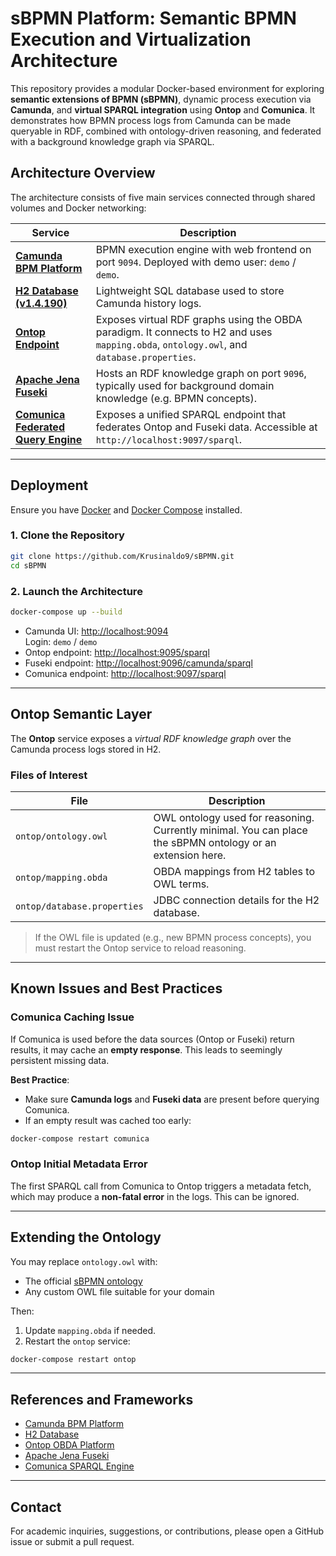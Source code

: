 # sBPMN Platform: Semantic BPMN Execution and Virtualization Architecture

This repository provides a modular Docker-based environment for exploring **semantic extensions of BPMN (sBPMN)**, dynamic process execution via **Camunda**, and **virtual SPARQL integration** using **Ontop** and **Comunica**. It demonstrates how BPMN process logs from Camunda can be made queryable in RDF, combined with ontology-driven reasoning, and federated with a background knowledge graph via SPARQL.

## Architecture Overview

The architecture consists of five main services connected through shared volumes and Docker networking:

| Service   | Description |
|-----------|-------------|
| **[Camunda BPM Platform](https://camunda.com/platform/legacy/bpm/)** | BPMN execution engine with web frontend on port `9094`. Deployed with demo user: `demo` / `demo`. |
| **[H2 Database (v1.4.190)](https://www.h2database.com/html/main.html)** | Lightweight SQL database used to store Camunda history logs. |
| **[Ontop Endpoint](https://ontop-vkg.org/)** | Exposes virtual RDF graphs using the OBDA paradigm. It connects to H2 and uses `mapping.obda`, `ontology.owl`, and `database.properties`. |
| **[Apache Jena Fuseki](https://jena.apache.org/documentation/fuseki2/)** | Hosts an RDF knowledge graph on port `9096`, typically used for background domain knowledge (e.g. BPMN concepts). |
| **[Comunica Federated Query Engine](https://comunica.dev/)** | Exposes a unified SPARQL endpoint that federates Ontop and Fuseki data. Accessible at `http://localhost:9097/sparql`. |

---

## Deployment

Ensure you have [Docker](https://www.docker.com/) and [Docker Compose](https://docs.docker.com/compose/) installed.

### 1. Clone the Repository

```bash
git clone https://github.com/Krusinaldo9/sBPMN.git
cd sBPMN
```

### 2. Launch the Architecture

```bash
docker-compose up --build
```

- Camunda UI: [http://localhost:9094](http://localhost:9094)  
  Login: `demo` / `demo`
- Ontop endpoint: [http://localhost:9095/sparql](http://localhost:9095/sparql)
- Fuseki endpoint: [http://localhost:9096/camunda/sparql](http://localhost:9096/camunda/sparql)
- Comunica endpoint: [http://localhost:9097/sparql](http://localhost:9097/sparql)

---

## Ontop Semantic Layer

The **Ontop** service exposes a *virtual RDF knowledge graph* over the Camunda process logs stored in H2.

### Files of Interest

| File | Description |
|------|-------------|
| `ontop/ontology.owl` | OWL ontology used for reasoning. Currently minimal. You can place the sBPMN ontology or an extension here. |
| `ontop/mapping.obda` | OBDA mappings from H2 tables to OWL terms. |
| `ontop/database.properties` | JDBC connection details for the H2 database. |

> If the OWL file is updated (e.g., new BPMN process concepts), you must restart the Ontop service to reload reasoning.

---

## Known Issues and Best Practices

### Comunica Caching Issue

If Comunica is used before the data sources (Ontop or Fuseki) return results, it may cache an **empty response**. This leads to seemingly persistent missing data.

**Best Practice**:
- Make sure **Camunda logs** and **Fuseki data** are present before querying Comunica.
- If an empty result was cached too early:

```bash
docker-compose restart comunica
```

### Ontop Initial Metadata Error

The first SPARQL call from Comunica to Ontop triggers a metadata fetch, which may produce a **non-fatal error** in the logs. This can be ignored.

---

## Extending the Ontology

You may replace `ontology.owl` with:

- The official [sBPMN ontology](https://github.com/bptlab/sbpmn-ontology)
- Any custom OWL file suitable for your domain

Then:
1. Update `mapping.obda` if needed.
2. Restart the `ontop` service:

```bash
docker-compose restart ontop
```

---

## References and Frameworks

- [Camunda BPM Platform](https://camunda.com/de/platform-7/)
- [H2 Database](https://www.h2database.com/)
- [Ontop OBDA Platform](https://ontop-vkg.org/)
- [Apache Jena Fuseki](https://jena.apache.org/documentation/fuseki2/)
- [Comunica SPARQL Engine](https://comunica.dev/)

---


## Contact

For academic inquiries, suggestions, or contributions, please open a GitHub issue or submit a pull request.
